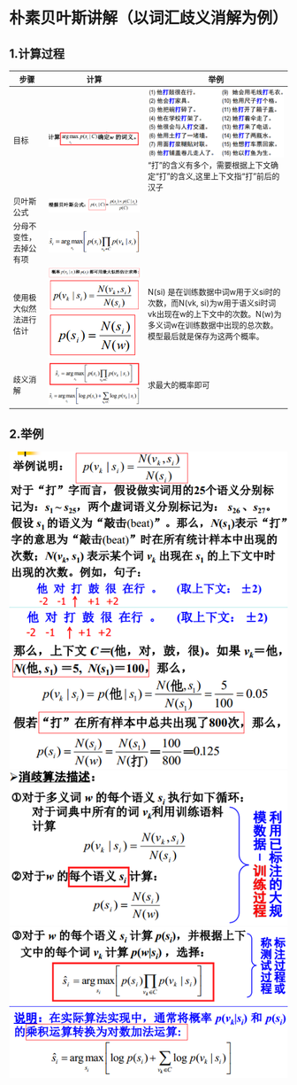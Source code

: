 # 朴素贝叶斯讲解（以词汇歧义消解为例）
## 1.计算过程

| 步骤 | 计算 | 举例 |
| ---- | ---- | ---- |
| 目标 | ![](../pictures/NB_1.png)| ![](../pictures/NB_obj.png) “打”的含义有多个，需要根据上下文确定“打”的含义,这里上下文指“打”前后的汉子|
| 贝叶斯公式 | ![](../pictures/NB_2.png) |   |
| 分母不变性，去掉公有项 | ![](../pictures/NB_3.png) |   |
| 使用极大似然法进行估计 | ![](../pictures/NB_4.png)![](../pictures/NB_5.png)![](../pictures/NB_6.png) | N(si) 是在训练数据中词w用于义si时的次数，而N(vk, si)为w用于语义si时词vk出现在w的上下文中的次数。N(w)为多义词w在训练数据中出现的总次数。模型最后就是保存为这两个概率。|
| 歧义消解 |  ![](../pictures/NB_7.png)<br/>![](../pictures/NB_8.png)<br/> |  求最大的概率即可 |

## 2.举例
![](../pictures/NB_example1.png)<br>
![](../pictures/NB_example2.png)<br>
![](../pictures/NB_example3.png)<br>
![](../pictures/NB_example4.png)
